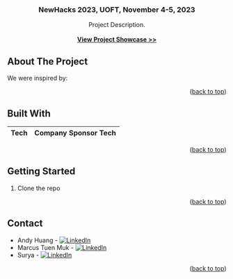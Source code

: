 <!-- BACK TO TOP -->
<a name="readme-top"></a>

<!-- PROJECT LOGO -->
<div align="center">
  <a href="https://github.com/andy0207huang/newhacks2023o">
  </a>
  
  <h3 align="center">NewHacks 2023, UOFT, November 4-5, 2023</h3>

  <p align="center">
    Project Description.
    <br />
    <br />
    <a href=""><strong>View Project Showcase >></strong></a>
  </p>
</div>

<!-- ABOUT THE PROJECT -->
## About The Project
<!-- [product-screenshot-1] -->
We were inspired by:
  
<p align="right">(<a href="#readme-top">back to top</a>)</p> 

## Built With
| Tech | Company Sponsor Tech |
| --- | --- |

<p align="right">(<a href="#readme-top">back to top</a>)</p>



<!-- GETTING STARTED -->
## Getting Started
1. Clone the repo

<p align="right">(<a href="#readme-top">back to top</a>)</p>


<!-- CONTACT -->
## Contact
* Andy Huang - [![LinkedIn][linkedin-shield-andy]][linkedin-url-andy]
* Marcus Tuen Muk - [![LinkedIn][linkedin-shield-marcus]][linkedin-url-marcus]
* Surya - [![LinkedIn][linkedin-shield-surya]][linkedin-url-surya]

<p align="right">(<a href="#readme-top">back to top</a>)</p>


<!-- BADGES / SHIELD / IMAGES / URL -->
<!-- [product-screenshot-1]:  -->

[linkedin-shield-andy]: https://img.shields.io/badge/-LinkedIn-black.svg?style=for-the-badge&logo=linkedin&colorB=0072b1
[linkedin-url-andy]: https://www.linkedin.com/in/andy-snowflake-huang/
[linkedin-shield-marcus]: https://img.shields.io/badge/-LinkedIn-black.svg?style=for-the-badge&logo=linkedin&colorB=0072b1
[linkedin-url-marcus]: https://www.linkedin.com/in/marcus-tuen-muk/
[linkedin-shield-surya]: https://img.shields.io/badge/-LinkedIn-black.svg?style=for-the-badge&logo=linkedin&colorB=0072b1
[linkedin-url-surya]: https://www.linkedin.com/in/surya-sure-9ba9b2220/

